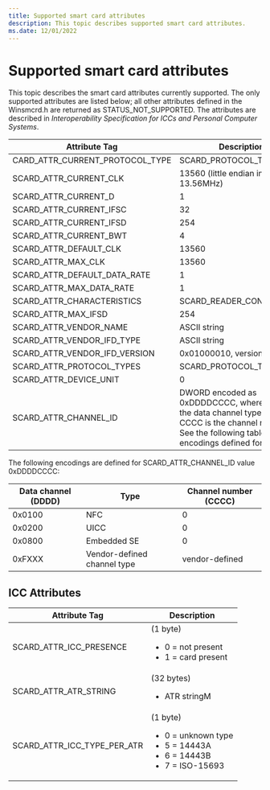```yaml
---
title: Supported smart card attributes
description: This topic describes supported smart card attributes.
ms.date: 12/01/2022
---
```


# Supported smart card attributes

This topic describes the smart card attributes currently supported. The only supported attributes are listed below; all other attributes defined in the Winsmcrd.h are returned as STATUS_NOT_SUPPORTED. The attributes are described in *Interoperability Specification for ICCs and Personal Computer Systems*.

| Attribute Tag | Description |
|---|---|
| CARD_ATTR_CURRENT_PROTOCOL_TYPE | SCARD_PROTOCOL_T1 |
| SCARD_ATTR_CURRENT_CLK | 13560 (little endian integer of 13.56MHz) |
| SCARD_ATTR_CURRENT_D | 1 |
| SCARD_ATTR_CURRENT_IFSC | 32 |
| SCARD_ATTR_CURRENT_IFSD | 254 |
| SCARD_ATTR_CURRENT_BWT | 4 |
| SCARD_ATTR_DEFAULT_CLK | 13560 |
| SCARD_ATTR_MAX_CLK | 13560 |
| SCARD_ATTR_DEFAULT_DATA_RATE | 1 |
| SCARD_ATTR_MAX_DATA_RATE | 1 |
| SCARD_ATTR_CHARACTERISTICS | SCARD_READER_CONTACTLESS |
| SCARD_ATTR_MAX_IFSD | 254 |
| SCARD_ATTR_VENDOR_NAME | ASCII string |
| SCARD_ATTR_VENDOR_IFD_TYPE | ASCII string |
| SCARD_ATTR_VENDOR_IFD_VERSION | 0x01000010, version 1.0.0.1 |
| SCARD_ATTR_PROTOCOL_TYPES | SCARD_PROTOCOL_T1 |
| SCARD_ATTR_DEVICE_UNIT | 0 |
| SCARD_ATTR_CHANNEL_ID | DWORD encoded as 0xDDDDCCCC, where DDDD is the data channel type, and CCCC is the channel number. See the following table for encodings defined for DDDD. |

The following encodings are defined for SCARD_ATTR_CHANNEL_ID value 0xDDDDCCCC:

| Data channel (DDDD) | Type | Channel number (CCCC) |
|---|---|---|
| 0x0100 | NFC | 0 |
| 0x0200 | UICC | 0 |
| 0x0800 | Embedded SE | 0 |
| 0xFXXX | Vendor-defined channel type | vendor-defined |

## ICC Attributes

| Attribute Tag | Description |
|---|---|
| SCARD_ATTR_ICC_PRESENCE | (1 byte)<ul><li>0 = not present</li><li>1 = card present</li></ul> |
| SCARD_ATTR_ATR_STRING | (32 bytes)<ul><li>ATR stringM</li></ul> |
| SCARD_ATTR_ICC_TYPE_PER_ATR | (1 byte)<ul><li>0 = unknown type</li><li>5 = 14443A</li><li>6 = 14443B</li><li>7 = ISO-15693</li></ul> |

